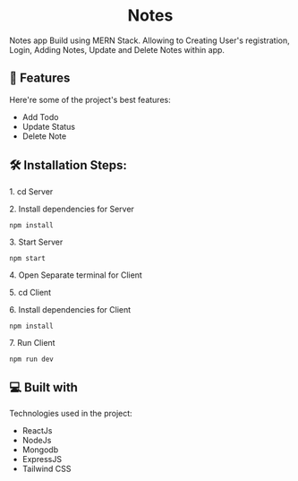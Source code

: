 <h1 align="center" id="title">Notes</h1>

<p id="description">Notes app Build using MERN Stack. Allowing to Creating User's registration, Login, Adding Notes, Update and Delete Notes within app.</p>

  
  
<h2>🧐 Features</h2>

Here're some of the project's best features:

*   Add Todo
*   Update Status
*   Delete Note


<h2>🛠️ Installation Steps:</h2>

<p>1. cd Server</p>

<p>2. Install dependencies for Server</p>

```
npm install
```

<p>3. Start Server</p>

```
npm start
```

<p>4. Open Separate terminal for Client</p>

<p>5. cd Client</p>

<p>6. Install dependencies for Client</p>

```
npm install
```

<p>7. Run Client</p>

```
npm run dev
```

  
  
<h2>💻 Built with</h2>

Technologies used in the project:

*   ReactJs
*   NodeJs
*   Mongodb
*   ExpressJS
*   Tailwind CSS
